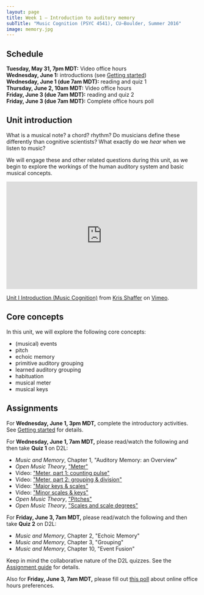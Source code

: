 ```yaml
---
layout: page
title: Week 1 – Introduction to auditory memory
subTitle: "Music Cognition (PSYC 4541), CU–Boulder, Summer 2016"
image: memory.jpg
---
```


## Schedule

**Tuesday, May 31, 7pm MDT:** Video office hours  
**Wednesday, June 1:** introductions (see [Getting started](/introductions/))  
**Wednesday, June 1 (due 7am MDT):** reading and quiz 1  
**Thursday, June 2, 10am MDT:** Video office hours  
**Friday, June 3 (due 7am MDT):** reading and quiz 2  
**Friday, June 3 (due 7am MDT):** Complete office hours poll

## Unit introduction

What is a musical note? a chord? rhythm? Do musicians define these differently than cognitive scientists? What exactly do we *hear* when we listen to music?

We will engage these and other related questions during this unit, as we begin to explore the workings of the human auditory system and basic musical concepts.

<div class="center-video">
<iframe src="https://player.vimeo.com/video/127963043" width="500" height="281" frameborder="0" webkitallowfullscreen mozallowfullscreen allowfullscreen></iframe> <p><a href="https://vimeo.com/127963043">Unit I Introduction (Music Cognition)</a> from <a href="https://vimeo.com/user11692346">Kris Shaffer</a> on <a href="https://vimeo.com">Vimeo</a>.</p></div>

## Core concepts

In this unit, we will explore the following core concepts:

- (musical) events  
- pitch  
- echoic memory  
- primitive auditory grouping  
- learned auditory grouping  
- habituation  
- musical meter  
- musical keys  

## Assignments

For **Wednesday, June 1, 3pm MDT,** complete the introductory activities. See [Getting started](/introductions/) for details.

<!--On **Tuesday, June 2, 11am MDT,** we will have our first video office hours. A link to the chat is [here](https://cuboulder.zoom.us/j/431750257) (password is provided on D2L). This is the prime opportunity for some (if not all) of us to discuss things live, as a group. We will use Zoom, a video conferencing app supported by CU's Office of Information Technology. Please visit OIT's [Zoom support page](http://www.colorado.edu/oit/services/conferencing-services/web-conferencing-zoom) for information on setting up your account and downloading the software. There are both desktop and mobile versions. (It is possible to participate via phone instead of the app. See OIT's instructions, and contact me if you need help.)-->

For **Wednesday, June 1, 7am MDT,** please read/watch the following and then take **Quiz 1** on D2L:

- *Music and Memory*, Chapter 1, "Auditory Memory: an Overview"  
- *Open Music Theory*, ["Meter"](http://openmusictheory.com/meter.html)  
- Video: ["Meter, part 1: counting pulse"](https://vimeo.com/127952221)  
- Video: ["Meter, part 2: grouping & division"](https://vimeo.com/127955738)  
- Video: ["Major keys & scales"](https://vimeo.com/94802632)  
- Video: ["Minor scales & keys"](https://vimeo.com/94803688)  
- *Open Music Theory*, ["Pitches"](http://openmusictheory.com/pitches.html)  
- *Open Music Theory*, ["Scales and scale degrees"](http://openmusictheory.com/scales.html)  

<!--On **Thursday, June 4, 7:30pm MDT,** we will have our second video office hours meeting. A link to the chat is [here](https://cuboulder.zoom.us/j/938651227) (password is provided on D2L). This is the prime opportunity for some (if not all) of us to discuss things live, as a group. We will use Zoom, a video conferencing app supported by CU's Office of Information Technology. Please visit OIT's [Zoom support page](http://www.colorado.edu/oit/services/conferencing-services/web-conferencing-zoom) for information on setting up your account and downloading the software. There are both desktop and mobile versions. (It is possible to participate via phone instead of the app. See OIT's instructions, and contact me if you need help.)-->

For **Friday, June 3, 7am MDT,** please read/watch the following and then take **Quiz 2** on D2L:

- *Music and Memory*, Chapter 2, "Echoic Memory"  
- *Music and Memory*, Chapter 3, "Grouping"  
- *Music and Memory*, Chapter 10, "Event Fusion"  

Keep in mind the collaborative nature of the D2L quizzes. See the [Assignment guide](/assessments/) for details.

Also for **Friday, June 3, 7am MDT,** please fill out [this poll](https://docs.google.com/forms/d/1pgczkgZn-vb0eEIlOGIRKS8PFADFqh4HFe5w486B12o/viewform?usp=send_form) about online office hours preferences.
